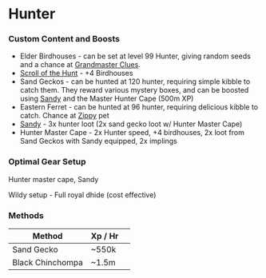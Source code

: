 # Hunter

### Custom Content and Boosts

* Elder Birdhouses - can be set at level 99 Hunter, giving random seeds and a chance at [Grandmaster Clues](https://bso-wiki.oldschool.gg/custom-items/grandmaster-clues).
* [Scroll of the Hunt](dungeoneering-training/dg-rewards.md#buyable-boosts-utility) - +4 Birdhouses
* Sand Geckos - can be hunted at 120 hunter, requiring simple kibble to catch them. They reward various mystery boxes, and can be boosted using [Sandy](https://bso-wiki.oldschool.gg/custom-items/pets) and the Master Hunter Cape (500m XP)
* Eastern Ferret - can be hunted at 96 hunter, requiring delicious kibble to catch. Chance at [Zippy](../custom-items/pets.md#miscellaneous-pets) pet
* [Sandy](../custom-items/pets.md#miscellaneous-pets) - 3x hunter loot (2x sand gecko loot w/ Hunter Master Cape)
* Hunter Master Cape - 2x Hunter speed, +4 birdhouses, 2x loot from Sand Geckos with Sandy equipped, 2x implings

### Optimal Gear Setup

Hunter master cape, Sandy

Wildy setup - Full royal dhide (cost effective)

### Methods

| Method           | Xp / Hr |   |
| ---------------- | ------- | - |
| Sand Gecko       | \~550k  |   |
| Black Chinchompa | \~1.5m  |   |
